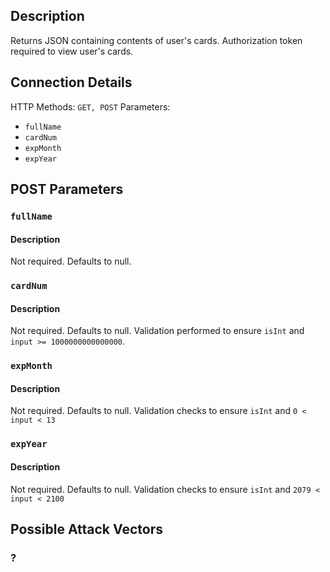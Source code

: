 ## Description

Returns JSON containing contents of user's cards. Authorization token required to view user's cards.

## Connection Details

HTTP Methods: `GET, POST`
Parameters: 
- `fullName`
- `cardNum`
- `expMonth`
- `expYear`

## POST Parameters 

### `fullName`
#### Description
Not required. Defaults to null. 

### `cardNum`
#### Description
Not required. Defaults to null. Validation performed to ensure `isInt` and `input >= 1000000000000000`. 

### `expMonth`
#### Description
Not required. Defaults to null. Validation checks to ensure `isInt` and `0 < input < 13`

### `expYear`
#### Description
Not required. Defaults to null. Validation checks to ensure `isInt` and  `2079 < input < 2100`

## Possible Attack Vectors

### ?


